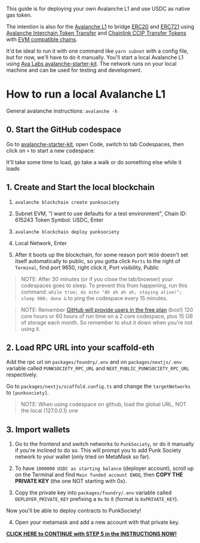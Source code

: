 This guide is for deploying your own Avalanche L1 and use USDC as native gas token.

The intention is also for the [Avalanche L1](https://github.com/ava-labs/avalanche-starter-kit) to bridge [ERC20](https://ethereum.org/en/developers/docs/standards/tokens/erc-20/) and [ERC721](https://ethereum.org/en/developers/docs/standards/tokens/erc-721/) using [Avalanche Interchain Token Transfer](https://github.com/ava-labs/avalanche-interchain-token-transfer) and [Chainlink CCIP Transfer Tokens](https://docs.chain.link/ccip/tutorials/cross-chain-tokens) with [EVM compatible chains](https://ethereum.org/en/developers/docs/scaling/sidechains/#evm-compatibility).

It'd be ideal to run it with one command like `yarn subnet` with a config file, but for now, we'll have to do it manually. You'll start a local Avalanche L1 using [Ava Labs avalanche-starter-kit](https://github.com/ava-labs/avalanche-starter-kit). The network runs on your local machine and can be used for testing and development.

# How to run a local Avalanche L1

General avalanche instructions: `avalanche -h`

## 0. Start the GitHub codespace

Go to [avalanche-starter-kit](https://github.com/ava-labs/avalanche-starter-kit), open Code, switch to tab Codespaces, then click on `+` to start a new codespace:

It'll take some time to load, go take a walk or do something else while it loads

## 1. Create and Start the local blockchain

1. `avalanche blockchain create punksociety`

2. Subnet EVM, "I want to use defaults for a test environment", Chain ID: 615243
   Token Symbol: USDC, Enter

3. `avalanche blockchain deploy punksociety`

4. Local Network, Enter

5. After it boots up the blockchain, for some reason port `9650` doesn't set itself automatically to public, so you gotta click `Ports` to the right of `Terminal`, find port 9650, right click it, Port visibility, Public

> NOTE: After 30 minutes (or if you close the tab/browser) your codespaces goes to sleep. To prevent this from happening, run this command: `while true; do echo "Ah ah ah ah, staying alive!"; sleep 900; done &` to ping the codespace every 15 minutes.

> NOTE: Remember [GitHub will provide users in the free plan](https://docs.github.com/es/billing/managing-billing-for-your-products/managing-billing-for-github-codespaces/about-billing-for-github-codespaces) (boo!) 120 core hours or 60 hours of run time on a 2 core codespace, plus 15 GB of storage each month. So remember to shut it down when you're not using it.

## 2. Load RPC URL into your scaffold-eth

Add the rpc url on `packages/foundry/.env` and on `packages/nextjs/.env` variable called `PUNKSOCIETY_RPC_URL` and `NEXT_PUBLIC_PUNKSOCIETY_RPC_URL` respectively.

Go to `packages/nextjs/scaffold.config.ts` and change the `targetNetworks` to `[punksociety]`.

> NOTE: When using codespace on github, load the global URL, NOT the local (127.0.0.1) one

## 3. Import wallets

1. Go to the frontend and switch networks to `PunkSociety`, or do it manually if you're inclined to do so. This will prompt you to add Punk Society network to your wallet (only tried on MetaMask so far).

2. To have `1000000 USDC as starting balance` (deployer account), scroll up on the Terminal and find `Main funded account EWOQ`, then **COPY THE PRIVATE KEY** (the one NOT starting with 0x).

3. Copy the private key into `packages/foundry/.env` variable called `DEPLOYER_PRIVATE_KEY` prefixing a `0x` to it (format is `0xPRIVATE_KEY`).

Now you'll be able to deploy contracts to PunkSociety!

4. Open your metamask and add a new account with that private key.

**[CLICK HERE to CONTINUE with STEP 5 in the INSTRUCTIONS NOW!](./README.md#L113)**
